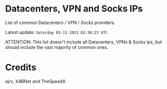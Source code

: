 # Datacenters, VPN and Socks IPs
 
List of common Datacenters / VPN / Socks providers. 

Latest update: `Saturday 02-12-2023 01:30:23 UTC` 

ATTENTION: This list doesn't include all Datacenters, VPNs & Socks ips, 
but should include the vast majority of common ones.

# Credits
ejrv, X4BNet and TheSpeedX.
